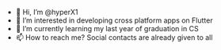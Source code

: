 - 👋 Hi, I’m @hyperX1
- 👀 I’m interested in developing cross platform apps on Flutter
- 🌱 I’m currently learning my last year of graduation in CS
- 📫 How to reach me? Social contacts are already given to all

<!---
hyperX1/hyperX1 is a ✨ special ✨ repository because its `README.md` (this file) appears on your GitHub profile.
You can click the Preview link to take a look at your changes.
--->
